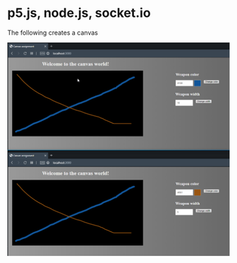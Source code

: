 # p5.js, node.js, socket.io
The following creates a canvas

![Alt text](https://github.com/DarkMenthu/Mein_projects/blob/main/2.%20Canvas/Result.png?raw=true "result")
